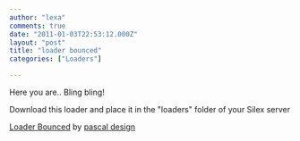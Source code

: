 ```yaml
---
author: "lexa"
comments: true
date: "2011-01-03T22:53:12.000Z"
layout: "post"
title: "loader bounced"
categories: ["Loaders"]

---
```

[](https://www.silexlabs.org/wp-content/uploads/2011/01/loader_silex_01.swf)



Here you are.. Bling bling!


Download this loader and place it in the "loaders" folder of your Silex server

[Loader Bounced](https://www.silexlabs.org/wp-content/uploads/2011/01/loader_silex_01.swf) by [pascal design](http://www.pascaldesign.fr/)


